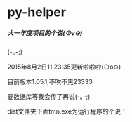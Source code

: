 # py-helper

<h5>大一年度项目的个说(⊙v⊙)</h5>
<p>(-｡-;)</p>
<p>2015年8月2日11:23:35更新啦啦啦(⊙o⊙)</p>
<p>目前版本1.05.1,不吹不黑23333</p>
<p>要数据库等我会传了再说(-｡-;)</p>
<p>dist文件夹下面tmn.exe为运行程序的个说！</p>
